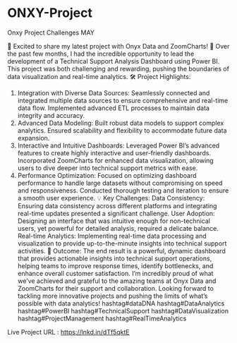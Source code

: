 # ONXY-Project
Onxy Project Challenges MAY

🚀 Excited to share my latest project with Onyx Data and ZoomCharts! 🚀
Over the past few months, I had the incredible opportunity to lead the development of a Technical Support Analysis Dashboard using Power BI. This project was both challenging and rewarding, pushing the boundaries of data visualization and real-time analytics.
🛠️ Project Highlights:
1. Integration with Diverse Data Sources:
Seamlessly connected and integrated multiple data sources to ensure comprehensive and real-time data flow.
Implemented advanced ETL processes to maintain data integrity and accuracy.
2. Advanced Data Modeling:
Built robust data models to support complex analytics.
Ensured scalability and flexibility to accommodate future data expansion.
3. Interactive and Intuitive Dashboards:
Leveraged Power BI’s advanced features to create highly interactive and user-friendly dashboards.
Incorporated ZoomCharts for enhanced data visualization, allowing users to dive deeper into technical support metrics with ease.
4. Performance Optimization:
Focused on optimizing dashboard performance to handle large datasets without compromising on speed and responsiveness.
Conducted thorough testing and iteration to ensure a smooth user experience.
💡 Key Challenges:
Data Consistency:
Ensuring data consistency across different platforms and integrating real-time updates presented a significant challenge.
User Adoption:
Designing an interface that was intuitive enough for non-technical users, yet powerful for detailed analysis, required a delicate balance.
Real-time Analytics:
Implementing real-time data processing and visualization to provide up-to-the-minute insights into technical support activities.
🌟 Outcome:
The end result is a powerful, dynamic dashboard that provides actionable insights into technical support operations, helping teams to improve response times, identify bottlenecks, and enhance overall customer satisfaction.
I’m incredibly proud of what we’ve achieved and grateful to the amazing teams at Onyx Data and ZoomCharts for their support and collaboration.
Looking forward to tackling more innovative projects and pushing the limits of what’s possible with data analytics!
hashtag#dataDNA hashtag#DataAnalytics hashtag#PowerBI hashtag#TechnicalSupport hashtag#DataVisualization hashtag#ProjectManagement hashtag#RealTimeAnalytics 

Live Project URL : https://lnkd.in/dTf5qktE
